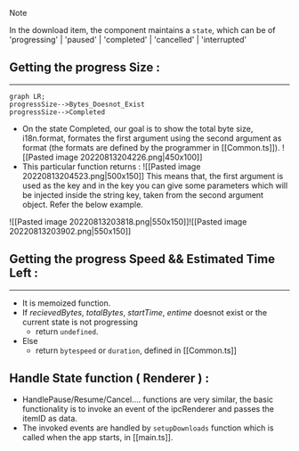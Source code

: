 
>[!Note]
>In the download item, the component maintains a `state`, which can be of 'progressing' | 'paused' | 'completed' | 'cancelled' | 'interrupted'

## Getting the progress Size : 
---
```mermaid
graph LR;
progressSize-->Bytes_Doesnot_Exist
progressSize-->Completed
```
- On the state Completed, our goal is to show the total byte size, i18n.format, formates the first argument using the second argument as format (the formats are defined by the programmer in [[Common.ts]]).
 ![[Pasted image 20220813204226.png|450x100]]
 - This particular function returns : 
 ![[Pasted image 20220813204523.png|500x150]]
 This means that, the first argument is used as the key and in the key you can give some parameters which will be injected inside the string key, taken from the second argument object. Refer the below example.

![[Pasted image 20220813203818.png|550x150]]![[Pasted image 20220813203902.png|550x150]]

## Getting the progress Speed && Estimated Time Left : 
---
- It is memoized function.
- If *recievedBytes*, *totalBytes*, *startTime*, *entime* doesnot exist or the current state is not progressing 
	- return `undefined`.
- Else
	- return `bytespeed` or `duration`, defined in [[Common.ts]]

## Handle State function  ( Renderer ) :

- HandlePause/Resume/Cancel.... functions are very similar, the basic functionality is to invoke an event of the ipcRenderer and passes the itemID as data.
- The invoked events are handled by `setupDownloads` function which is called when the app starts, in [[main.ts]].